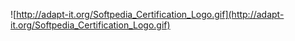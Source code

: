 ![http://adapt-it.org/Softpedia_Certification_Logo.gif](http://adapt-it.org/Softpedia_Certification_Logo.gif)
